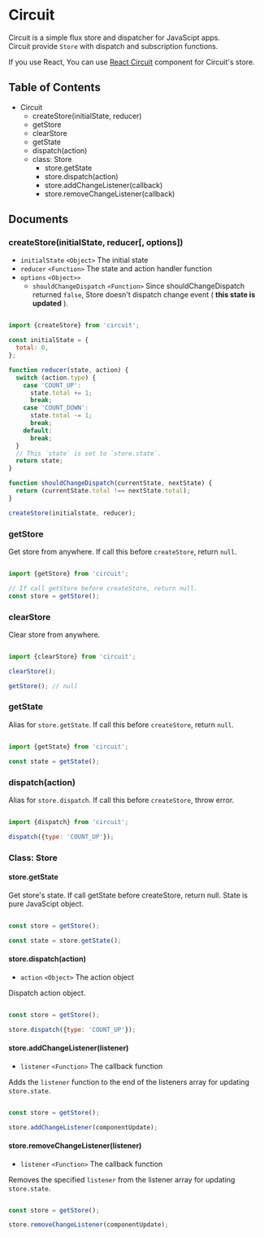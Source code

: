 # Circuit

Circuit is a simple flux store and dispatcher for JavaScipt apps.  
Circuit provide `Store` with dispatch and subscription functions.  

If you use React, You can use [React Circuit](https://github.com/khirayama/react-circuit) component for Circuit's store.

## Table of Contents

- Circuit
  - createStore(initialState, reducer)
  - getStore
  - clearStore
  - getState
  - dispatch(action)
  - class: Store
    - store.getState
    - store.dispatch(action)
    - store.addChangeListener(callback)
    - store.removeChangeListener(callback)

## Documents

### createStore(initialState, reducer[, options])

- `initialState` `<Object>` The initial state
- `reducer` `<Function>` The state and action handler function
- `options` `<Object>>`
  - `shouldChangeDispatch` `<Function>` Since shouldChangeDispatch returned `false`, Store doesn't dispatch change event ( **this state is updated** ).

```javascript

import {createStore} from 'circuit';

const initialState = {
  total: 0,
};

function reducer(state, action) {
  switch (action.type) {
    case 'COUNT_UP':
      state.total += 1;
      break;
    case 'COUNT_DOWN':
      state.total -= 1;
      break;
    default:
      break;
  }
  // This `state` is set to `store.state`.
  return state;
}

function shouldChangeDispatch(currentState, nextState) {
  return (currentState.total !== nextState.total);
}

createStore(initialstate, reducer);

```

### getStore

Get store from anywhere. If call this before `createStore`, return `null`.

```javascript

import {getStore} from 'circuit';

// If call getStore before createStore, return null.
const store = getStore();

```

### clearStore

Clear store from anywhere.

```javascript

import {clearStore} from 'circuit';

clearStore();

getStore(); // null

```

### getState

Alias for `store.getState`. If call this before `createStore`, return `null`.

```javascript

import {getState} from 'circuit';

const state = getState();

```

### dispatch(action)

Alias for `store.dispatch`. If call this before `createStore`, throw error.

```javascript

import {dispatch} from 'circuit';

dispatch({type: 'COUNT_UP'});

```

### Class: Store

#### store.getState

Get store's state. If call getState before createStore, return null. State is pure JavaScipt object.

```javascript

const store = getStore();

const state = store.getState();

```

#### store.dispatch(action)

- `action` `<Object>` The action object

Dispatch action object.

```javascript

const store = getStore();

store.dispatch({type: 'COUNT_UP'});

```

#### store.addChangeListener(listener)

- `listener` `<Function>` The callback function

Adds the `listener` function to the end of the listeners array for updating `store.state`.

```javascript

const store = getStore();

store.addChangeListener(componentUpdate);

```

#### store.removeChangeListener(listener)

- `listener` `<Function>` The callback function

Removes the specified `listener` from the listener array for updating `store.state`.

```javascript

const store = getStore();

store.removeChangeListener(componentUpdate);

```
